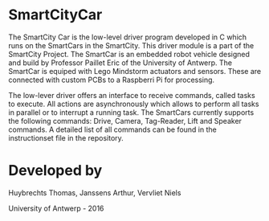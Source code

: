 SmartCityCar
============

The SmartCity Car is the low-level driver program developed in C which runs on the SmartCars in the SmartCity.
This driver module is a part of the SmartCity Project. The SmartCar is an embedded robot vehicle designed and
build by Professor Paillet Eric of the University of Antwerp. The SmartCar is equiped with Lego Mindstorm
actuators and sensors. These are connected with custom PCBs to a Raspberri Pi for processing.

The low-lever driver offers an interface to receive commands, called tasks to execute. All actions are asynchronously
which allows to perform all tasks in parallel or to interrupt a running task. The SmartCars currently supports the
following commands: Drive, Camera, Tag-Reader, Lift and Speaker commands. A detailed list of all commands can be
found in the instructionset file in the repository.


Developed by
============

Huybrechts Thomas,
Janssens Arthur,
Vervliet Niels

University of Antwerp - 2016
